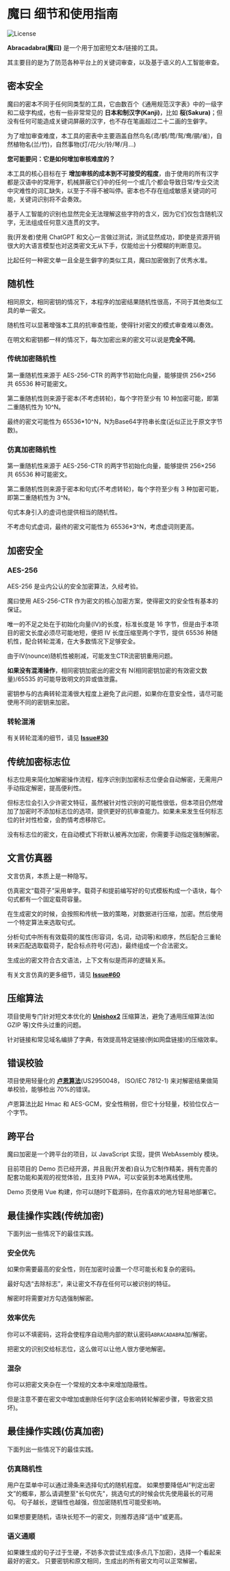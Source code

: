 # 魔曰 细节和使用指南

![License](https://img.shields.io/github/license/SheepChef/Abracadabra?color=yellow)

**Abracadabra(魔曰)** 是一个用于加密短文本/链接的工具。

其主要目的是为了防范各种平台上的关键词审查，以及基于语义的人工智能审查。

## 密本安全

魔曰的密本不同于任何同类型的工具，它由数百个《通用规范汉字表》中的一级字和二级字构成，也有一些非常常见的 **日本和制汉字(Kanji)**，比如 **桜(Sakura)**；但没有任何可能造成关键词屏蔽的汉字，也不存在笔画超过二十二画的生僻字。

为了增加审查难度，本工具的密表中主要涵盖自然鸟名(鸢/鹤/莺/鸳/鸯/鹂/雀)，自然植物名(兰/竹)，自然事物(灯/花/火/铃/琴/月...)

**您可能要问：它是如何增加审核难度的？**

本工具的核心目标在于 **增加审核的成本到不可接受的程度**，由于使用的所有汉字都是汉语中的常用字，机械屏蔽它们中的任何一个或几个都会导致日常/专业交流中灾难性的词汇缺失，以至于不得不被叫停。密本也不存在组成敏感关键词的可能，关键词识别将不会奏效。

基于人工智能的识别也显然完全无法理解这些字符的含义，因为它们仅包含随机汉字，无法组成任何意义连贯的文字。

我(开发者)使用 ChatGPT 和文心一言做过测试，测试显然成功，即使是资源开销很大的大语言模型也对这类密文无从下手，仅能给出十分模糊的判断意见。

比起任何一种密文单一且全是生僻字的类似工具，魔曰加密做到了优秀水准。

## 随机性

相同原文，相同密钥的情况下，本程序的加密结果随机性很高，不同于其他类似工具的单一密文。

随机性可以显著增强本工具的抗审查性能，使得针对密文的模式审查难以奏效。

在明文和密钥都一样的情况下，每次加密出来的密文可以说是**完全不同**。

### 传统加密随机性

第一重随机性来源于 AES-256-CTR 的两字节初始化向量，能够提供 256×256 共 65536 种可能密文。

第二重随机性则来源于密本(不考虑转轮)，每个字符至少有 10 种加密可能，即第二重随机性为 10^N。

最终的密文可能性为 65536*10^N，N为Base64字符串长度(近似正比于原文字节数)。

### 仿真加密随机性

第一重随机性来源于 AES-256-CTR 的两字节初始化向量，能够提供 256×256 共 65536 种可能密文。

第二重随机性则来源于密本和句式(不考虑转轮)，每个字符至少有 3 种加密可能，即第二重随机性为 3^N。

句式本身引入的虚词也提供相当的随机性。

不考虑句式虚词，最终的密文可能性为 65536*3^N，考虑虚词则更高。

## 加密安全

### AES-256

AES-256 是业内公认的安全加密算法，久经考验。

魔曰使用 AES-256-CTR 作为密文的核心加密方案，使得密文的安全性有基本的保证。

唯一的不足之处在于初始化向量(IV)的长度，标准长度是 16 字节，但是由于本项目的密文长度必须尽可能地短，便把 IV 长度压缩至两个字节，提供 65536 种随机性，配合转轮混淆，在大多数情况下足够安全。

由于IV(nounce)随机性被削减，可能发生CTR流密钥重用问题。

**如果没有混淆操作**，相同密钥加密出的密文有 N(相同密钥加密的有效密文数量)/65535 的可能导致明文的异或值泄露。

密钥参与的古典转轮混淆很大程度上避免了此问题，如果你在意安全性，请尽可能使用不同的密钥来加密。

### 转轮混淆

有关转轮混淆的细节，请见 [**Issue#30**](https://github.com/SheepChef/Abracadabra/issues/30)

## 传统加密标志位

标志位用来简化加解密操作流程，程序识别到加密标志位便会自动解密，无需用户手动指定解密，提高便利性。

但标志位会引入少许密文特征，虽然被针对性识别的可能性很低，但本项目仍然增加了加密时不添加标志位的选项，提供更好的抗审查能力。如果未来发生任何标志位的针对性检查，会酌情考虑移除它。

没有标志位的密文，在自动模式下将默认被再次加密，你需要手动指定强制解密。

## 文言仿真器

文言仿真，本质上是一种隐写。

仿真密文“载荷子”采用单字。载荷子和提前编写好的句式模板构成一个语块，每个句式都有一个固定载荷容量。

在生成密文的时候，会按照和传统一致的策略，对数据进行压缩，加密。然后使用一个特定算法来选取句式。

分析句式中所有有效载荷的属性(形容词，名词，动词等)和顺序，然后配合三重轮转来匹配选取载荷子，配合标点符号(可选)，最终组成一个合法密文。

生成出的密文符合古文语法，上下文有似是而非的逻辑关系。

有关文言仿真的更多细节，请见 [**Issue#60**](https://github.com/SheepChef/Abracadabra/issues/60)

## 压缩算法

项目使用专门针对短文本优化的 [**Unishox2**](https://github.com/siara-cc/Unishox2) 压缩算法，避免了通用压缩算法(如 GZIP 等)文件头过重的问题。

针对链接和常见域名编排了字典，有效提高特定链接(例如网盘链接)的压缩效率。

## 错误校验

项目使用轻量化的 [**卢恩算法**](https://zh.wikipedia.org/zh-cn/%E5%8D%A2%E6%81%A9%E7%AE%97%E6%B3%95)(US2950048， ISO/IEC 7812-1) 来对解密结果做简单校验，能够检出 70%的错误。

卢恩算法比起 Hmac 和 AES-GCM，安全性稍弱，但它十分轻量，校验位仅占一个字节。

## 跨平台

魔曰加密是一个跨平台的项目，以 JavaScript 实现，提供 WebAssembly 模块。

目前项目的 Demo 页已经开源，并且我(开发者)自认为它制作精美，拥有完善的配套功能和美观的视觉体验，且支持 PWA，可以安装到本地离线使用。

Demo 页使用 Vue 构建，你可以随时下载源码，在你喜欢的地方轻易地部署它。

## 最佳操作实践(传统加密)

下面列出一些情况下的最佳实践。

### 安全优先

如果你需要最高的安全性，则在加密时设置一个尽可能长和复杂的密码。

最好勾选“去除标志”，来让密文不存在任何可以被识别的特征。

解密时将需要对方勾选强制解密。

### 效率优先

你可以不填密码，这将会使程序自动用内部的默认密码`ABRACADABRA`加/解密。

把密文的识别交给标志位，这么做可以让他人很方便地解密。

### 混杂

你可以把密文夹杂在一个常规的文本中来增加隐蔽性。

但是注意不要在密文中增加或删除任何字(这会影响转轮解密步骤，导致密文损坏)。

## 最佳操作实践(仿真加密)

下面列出一些情况下的最佳实践。

### 仿真随机性

用户在菜单中可以通过滑条来选择句式的随机程度。
如果想要降低AI“判定出密文”的概率，那么请调整至"长句优先"，挑选句式的时候会优先使用最长的可用句。
句子越长，逻辑性也越强，但加密随机性可能受影响。

如果想要更随机，语块长短不一的密文，则推荐选择“适中”或更高。

### 语义通顺

如果嫌生成的句子过于生硬，不妨多次尝试生成(多点几下加密)，选择一个看起来最好的密文。
只要密钥和原文相同，生成出的所有密文均可以正常解密。

